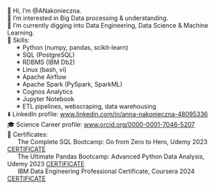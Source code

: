 👋 Hi, I’m @ANakonieczna.<br />
👀 I’m interested in Big Data processing & understanding. <br />
🌱 I’m currently digging into Data Engineering, Data Science & Machine Learning. <br />
🤹 Skills: <br />
$~~~~~$✶ Python (numpy, pandas, scikit-learn) <br />
$~~~~~$✶ SQL (PostgreSQL) <br />
$~~~~~$✶ RDBMS (IBM Db2) <br />
$~~~~~$✶ Linux (bash, vi) <br />
$~~~~~$✶ Apache Airflow <br />
$~~~~~$✶ Apache Spark (PySpark, SparkML) <br />
$~~~~~$✶ Cognos Analytics <br />
$~~~~~$✶ Jupyter Notebook <br />
$~~~~~$✶ ETL pipelines, webscraping, data warehousing <br />
⬇️ LinkedIn profile: www.linkedin.com/in/anna-nakonieczna-48095336 <br />
🎓 Science Career profile: www.orcid.org/0000-0001-7046-5207 <br />
🏅 Certificates: <br />
$~~~~~$ The Complete SQL Bootcamp: Go from Zero to Hero, Udemy 2023 [CERTIFICATE](http://ude.my/UC-37c6ebc1-958c-4e1a-afe5-0958d178a098)<br />
$~~~~~$ The Ultimate Pandas Bootcamp: Advanced Python Data Analysis, Udemy 2023 [CERTIFICATE](https://ude.my/UC-c6700ce4-d07f-4b41-abfe-d8e25bc65708)<br />
$~~~~~$ IBM Data Engineering Professional Certificate, Coursera 2024 [CERTIFICATE](https://www.coursera.org/account/accomplishments/professional-cert/FBHXTNZWTN2Q?utm_source=link&utm_medium=certificate&utm_content=cert_image&utm_campaign=sharing_cta&utm_product=prof)<br />

<!---
ANakonieczna/ANakonieczna is a ✨ special ✨ repository because its `README.md` (this file) appears on your GitHub profile.
You can click the Preview link to take a look at your changes.
--->
